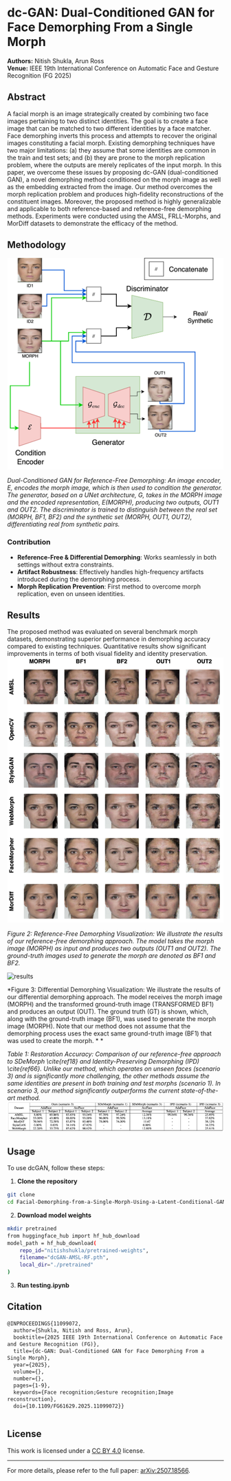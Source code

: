 # dc-GAN: Dual-Conditioned GAN for Face Demorphing From a Single Morph

**Authors:** Nitish Shukla, Arun Ross  
**Venue:** IEEE 19th International Conference on Automatic Face and Gesture Recognition (FG 2025)


## Abstract

A facial morph is an image strategically created by combining two face images pertaining to two distinct identities. The goal is to create a face image that can be matched to two different identities by a face matcher. Face demorphing inverts this process and attempts to recover the original images constituting a facial morph. Existing demorphing techniques have two major limitations: (a) they assume that some identities are common in the train and test sets; and (b) they are prone to the morph replication problem, where the outputs are merely replicates of the input morph. In this paper, we overcome these issues by proposing dc-GAN (dual-conditioned GAN), a novel demorphing method conditioned on the morph image as well as the embedding extracted from the image. Our method overcomes the morph replication problem and produces high-fidelity reconstructions of the constituent images. Moreover, the proposed method is highly generalizable and applicable to both reference-based and reference-free demorphing methods. Experiments were conducted using the AMSL, FRLL-Morphs, and MorDiff datasets to demonstrate the efficacy of the method. 

## Methodology
![Methodology](assets/fg2025.jpg)

*Dual-Conditioned GAN for Reference-Free Demorphing: An image encoder, E, encodes the morph image, which is then used to condition the generator. The generator, based on a UNet architecture, G, takes in the MORPH image and the encoded representation, E(MORPH), producing two outputs, OUT1 and OUT2. The discriminator is trained to distinguish between the real set (MORPH, BF1, BF2) and the synthetic set (MORPH, OUT1, OUT2), differentiating real from synthetic pairs.*

### Contribution

- **Reference-Free & Differential Demorphing**: Works seamlessly in both settings without extra constraints.  
- **Artifact Robustness**: Effectively handles high-frequency artifacts introduced during the demorphing process.  
- **Morph Replication Prevention**: First method to overcome morph replication, even on unseen identities.  


## Results

The proposed method was evaluated on several benchmark morph datasets, demonstrating superior performance in demorphing accuracy compared to existing techniques. Quantitative results show significant improvements in terms of both visual fidelity and identity preservation.
![results](assets/fg2025-r1.png)

*Figure 2: Reference-Free Demorphing Visualization: We illustrate the results of our reference-free demorphing approach. The model takes the morph image (MORPH) as input and produces two outputs (OUT1 and OUT2). The ground-truth images used to generate the morph are denoted as BF1 and BF2.*



![results](assets/fg2025-r2.png)

*Figure 3:  Differential Demorphing Visualization: We illustrate the results of our differential demorphing approach. The model receives the morph image (MORPH) and the transformed ground-truth image (TRANSFORMED BF1) and produces an output (OUT). The ground truth (GT) is shown, which, along with the ground-truth image (BF1), was used to generate the morph image (MORPH). Note that our method does not assume that the demorphing process uses the exact same ground-truth image (BF1) that was used to create the morph. *
*

*Table 1: Restoration Accuracy: Comparison of our reference-free approach to SDeMorph \cite{ref18} and Identity-Preserving Demorphing (IPD) \cite{ref66}. Unlike our method, which operates on unseen faces (scenario 3) and is significantly more challenging, the other methods assume the same identities are present in both training and test morphs (scenario 1). In scenario 3, our method significantly outperforms the current state-of-the-art method.*
![results](assets/fg2025-res.PNG)



## Usage

To use dcGAN, follow these steps:

1. **Clone the repository**
```bash
git clone 
cd Facial-Demorphing-from-a-Single-Morph-Using-a-Latent-Conditional-GAN
```

2. **Download model weights**
```bash
mkdir pretrained
from huggingface_hub import hf_hub_download
model_path = hf_hub_download(
    repo_id="nitishshukla/pretrained-weights",
    filename="dcGAN-AMSL-RF.pth",
    local_dir="./pretrained"
)
```


3. **Run testing.ipynb**



## Citation

```
@INPROCEEDINGS{11099072,
  author={Shukla, Nitish and Ross, Arun},
  booktitle={2025 IEEE 19th International Conference on Automatic Face and Gesture Recognition (FG)}, 
  title={dc-GAN: Dual-Conditioned GAN for Face Demorphing From a Single Morph}, 
  year={2025},
  volume={},
  number={},
  pages={1-9},
  keywords={Face recognition;Gesture recognition;Image reconstruction},
  doi={10.1109/FG61629.2025.11099072}}


```

## License

This work is licensed under a [CC BY 4.0](https://creativecommons.org/licenses/by/4.0/) license.

---

For more details, please refer to the full paper: [arXiv:2507.18566](https://arxiv.org/pdf/2411.14494?).

